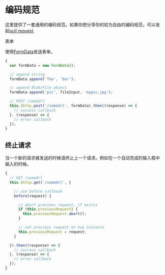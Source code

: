 
# 编码规范

这里提供了一套通用的编码规范。如果你想分享你的较为自由的编码规范，可以发起[pull request](https://github.com/vuejs/vue-resource/pulls).

表单

使用[FormData](https://developer.mozilla.org/en-US/docs/Web/API/FormData)发送表单。

```js
{
  var formData = new FormData();

  // append string
  formData.append('foo', 'bar');

  // append Blob/File object
  formData.append('pic', fileInput, 'mypic.jpg');

  // POST /someUrl
  this.$http.post('/someUrl', formData).then((response) => {
    // success callback
  }, (response) => {
    // error callback
  });
}
```

## 终止请求

当一个新的请求被发送的时候请终止上一个请求。例如在一个自动完成的输入框中输入的时候。

```js
{
  // GET /someUrl
  this.$http.get('/someUrl', {

    // use before callback
    before(request) {

      // abort previous request, if exists
      if (this.previousRequest) {
        this.previousRequest.abort();
      }

      // set previous request on Vue instance
      this.previousRequest = request;
    }

  }).then((response) => {
    // success callback
  }, (response) => {
    // error callback
  });
}
```